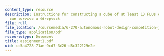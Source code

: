 ```yaml
---
content_type: resource
description: Instructions for constructing a cube of at least 10 FLUs on a side that
  can survive a 6droptest.
file: null
file_location: /coursemedia/6-270-autonomous-robot-design-competition-january-iap-2005/ce5a472871ae9cd73d26d8c322229e2e_assignment1.pdf
file_type: application/pdf
resourcetype: Document
title: assignment1.pdf
uid: ce5a4728-71ae-9cd7-3d26-d8c322229e2e
---
```

